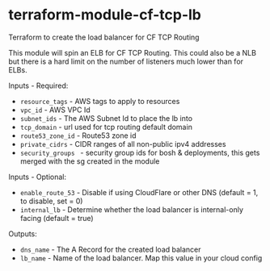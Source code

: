 # terraform-module-cf-tcp-lb
Terraform to create the load balancer for CF TCP Routing

This module will spin an ELB for CF TCP Routing.  This could also be a NLB but there is a hard limit on the number of listeners much lower than for ELBs.

Inputs - Required:

 - `resource_tags` - AWS tags to apply to resources
 - `vpc_id` - AWS VPC Id
 - `subnet_ids` - The AWS Subnet Id to place the lb into     
 - `tcp_domain` - url used for tcp routing default domain     
 - `route53_zone_id` - Route53 zone id
 - `private_cidrs` - CIDR ranges of all non-public ipv4 addresses
 - `security_groups ` - security group ids for bosh & deployments, this gets merged with the sg created in the module
 


Inputs - Optional: 

 - `enable_route_53` - Disable if using CloudFlare or other DNS (default = 1, to disable, set = 0)
 - `internal_lb` - Determine whether the load balancer is internal-only facing (default = true)

Outputs:

 - `dns_name` - The A Record for the created load balancer
 - `lb_name` - Name of the load balancer.  Map this value in your cloud config

